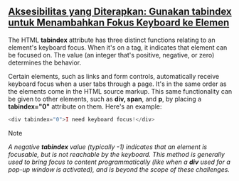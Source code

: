 ## [Aksesibilitas yang Diterapkan: Gunakan tabindex untuk Menambahkan Fokus Keyboard ke Elemen](https://learn.freecodecamp.org/responsive-web-design/applied-accessibility/use-tabindex-to-add-keyboard-focus-to-an-element)

The HTML **tabindex** attribute has three distinct functions relating to an element's keyboard focus. When it's on a tag, it indicates that element can be focused on. The value \(an integer that's positive, negative, or zero\) determines the behavior.

Certain elements, such as links and form controls, automatically receive keyboard focus when a user tabs through a page. It's in the same order as the elements come in the HTML source markup. This same functionality can be given to other elements, such as **div, span**, and **p**, by placing a **tabindex="0"** attribute on them. Here's an example:

```php
<div tabindex="0">I need keyboard focus!</div>
```

Note

_A negative **tabindex** value \(typically -1\) indicates that an element is focusable, but is not reachable by the keyboard. This method is generally used to bring focus to content programmatically \(like when a **div** used for a pop-up window is activated\), and is beyond the scope of these challenges._

